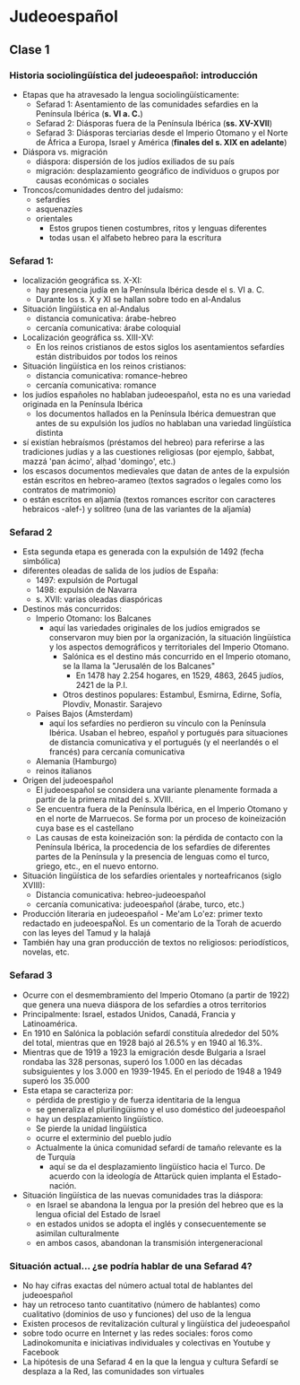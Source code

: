 # Judeoespañol

## Clase 1

### Historia sociolingüística del judeoespañol: introducción
- Etapas que ha atravesado la lengua sociolingüísticamente:
  - Sefarad 1: Asentamiento de las comunidades sefardies en la Península Ibérica (**s. VI a. C.**)
  - Sefarad 2: Diásporas fuera de la Península Ibérica (**ss. XV-XVII**)
  - Sefarad 3: Diásporas terciarias desde el Imperio Otomano y el Norte de África a Europa, Israel y América (**finales del s. XIX en adelante**)
- Diáspora vs. migración
  - diáspora: dispersión de los judíos exiliados de su país
  - migración: desplazamiento geográfico de individuos o grupos por causas económicas o sociales 
- Troncos/comunidades dentro del judaísmo:
  - sefardíes
  - asquenazíes
  - orientales 
    - Estos grupos tienen costumbres, ritos y lenguas diferentes 
    - todas usan el alfabeto hebreo para la escritura
### Sefarad 1: 
  - localización geográfica ss. X-XI: 
    - hay presencia judía en la Península Ibérica desde el s. VI a. C.
    - Durante los s. X y XI se hallan sobre todo en al-Andalus
  - Situación lingüística en al-Andalus
    - distancia comunicativa: árabe-hebreo
    - cercanía comunicativa: árabe coloquial
  - Localización geográfica ss. XIII-XV:
    - En los reinos cristianos de estos siglos los asentamientos sefardíes están distribuidos por todos los reinos
  - Situación lingüística en los reinos cristianos:
    - distancia comunicativa: romance-hebreo
    - cercanía comunicativa: romance
  - los judíos españoles no hablaban judeoespañol, esta no es una variedad originada en la Península Ibérica
    - los documentos hallados en la Península Ibérica demuestran que antes de su expulsión los judíos no hablaban una variedad lingüística distinta 
  - sí existían hebraísmos (préstamos del hebreo) para referirse a las tradiciones judías y a las cuestiones religiosas (por ejemplo, šabbat, mazzá 'pan ácimo', alḥad 'domingo', etc.)
  - los escasos documentos medievales que datan de antes de la expulsión están escritos en hebreo-arameo (textos sagrados o legales como los contratos de matrimonio)
  - o están escritos en aljamía (textos romances escritor con caracteres hebraicos -alef-) y solitreo (una de las variantes de la aljamía)
### Sefarad 2
  - Esta segunda etapa es generada con la expulsión de 1492 (fecha simbólica)
  - diferentes oleadas de salida de los judíos de España:
    - 1497: expulsión de Portugal
    - 1498: expulsión de Navarra
    - s. XVII: varias oleadas diaspóricas
  - Destinos más concurridos:
    - Imperio Otomano: los Balcanes
      - aquí las variedades originales de los judíos emigrados se conservaron muy bien por la organización, la situación lingüística y los aspectos demográficos y territoriales del Imperio Otomano.
        - Salónica es el destino más concurrido en el Imperio otomano, se la llama la "Jerusalén de los Balcanes"
          - En 1478 hay 2.254 hogares, en 1529, 4863, 2645 judíos, 2421 de la P.I.
        - Otros destinos populares: Estambul, Esmirna, Edirne, Sofía, Plovdiv, Monastir. Sarajevo
    - Países Bajos (Amsterdam)
      - aquí los sefardíes no perdieron su vínculo con la Península Ibérica. Usaban el hebreo, español y portugués para situaciones de distancia comunicativa y el portugués (y el neerlandés o el francés) para cercanía comunicativa
    - Alemania (Hamburgo)
    - reinos italianos
- Origen del judeoespañol
  - El judeoespañol se considera una variante plenamente formada a partir de la primera mitad del s. XVIII.
  - Se encuentra fuera de la Península Ibérica, en el Imperio Otomano y en el norte de Marruecos. Se forma por un proceso de koineización cuya base es el castellano
  - Las causas de esta koineización son: la pérdida de contacto con la Península Ibérica, la procedencia de los sefardíes de diferentes partes de la Península y la presencia de lenguas como el turco, griego, etc., en el nuevo entorno. 
-  Situación lingüística de los sefardíes orientales y norteafricanos (siglo XVIII):
   -  Distancia comunicativa: hebreo-judeoespañol
   -  cercanía comunicativa: judeoespañol (árabe, turco, etc.)
 - Producción literaria en judeoespañol    - Me'am Lo'ez: primer texto redactado en judeoespaÑol. Es un comentario de la Torah de acuerdo con las leyes del Tamud y la halajá
 - También hay una gran producción de textos no religiosos: periodísticos, novelas, etc.

### Sefarad 3
- Ocurre con el desmembramiento del Imperio Otomano (a partir de 1922) que genera una nueva diáspora de los sefardíes a otros territorios
- Principalmente: Israel, estados Unidos, Canadá, Francia y Latinoamérica.
- En 1910 en Salónica la población sefardí  constituía alrededor del 50% del total, mientras que en 1928 bajó al 26.5% y en 1940 al 16.3%.
- Mientras que de 1919 a 1923 la emigración desde Bulgaria a Israel rondaba las 328 personas, superó los 1.000 en las décadas subsiguientes y los 3.000 en 1939-1945. En el período de 1948 a 1949 superó los 35.000
- Esta etapa se caracteriza por:
  - pérdida de prestigio  y de fuerza identitaria de la lengua
  - se generaliza el plurilingüismo y el uso doméstico del judeoespañol
  - hay un desplazamiento lingüístico.
  - Se pierde la unidad lingüística 
  - ocurre el exterminio del pueblo judío
  - Actualmente la única comunidad sefardí de tamaño relevante es la de Turquía
    - aquí se da el desplazamiento lingüístico hacia el Turco. De acuerdo con la ideología de Attarück quien implanta el Estado-nación.
 -  Situación lingüística de las nuevas comunidades tras la diáspora:
    -  en Israel se abandona la lengua por la presión del hebreo que es la lengua oficial del Estado de Israel
    -  en estados unidos se adopta el inglés y consecuentemente se asimilan culturalmente 
    -  en ambos casos, abandonan la transmisión intergeneracional
### Situación actual... ¿se podría hablar de una Sefarad 4?
- No hay cifras exactas del número actual total de hablantes del judeoespañol
- hay un retroceso tanto cuantitativo (número de hablantes) como cualitativo (dominios de uso y funciones) del uso de la lengua
-  Existen procesos de revitalización cultural y lingüística del judeoespañol
-  sobre todo ocurre en Internet y las redes sociales: foros como Ladinokomunita e iniciativas individuales y colectivas en Youtube y Facebook
-  La hipótesis de una Sefarad 4 en la que la lengua y cultura Sefardí se desplaza a la Red, las comunidades son virtuales